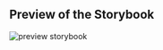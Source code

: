 ## Preview of the Storybook

<img src="https://images2.imgbox.com/9d/5f/yevQ5M4q_o.png" alt="preview storybook"/>